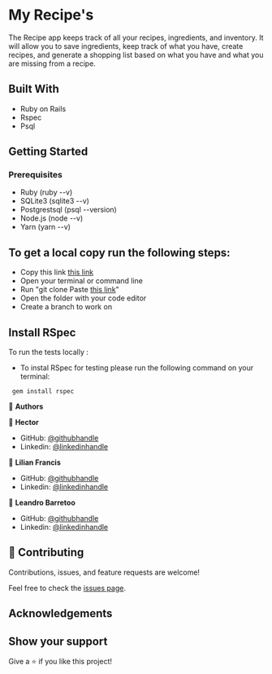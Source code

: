 #  My Recipe's

The Recipe app keeps track of all your recipes, ingredients, and inventory. It will allow you to save ingredients, keep track of what you have, create recipes, and generate a shopping list based on what you have and what you are missing from a recipe.

## Built With

* Ruby on Rails
* Rspec
* Psql

## Getting Started

### Prerequisites

* Ruby (ruby --v)
* SQLite3 (sqlite3 --v)
* Postgrestsql (psql --version)
* Node.js (node --v)
* Yarn (yarn --v)

## To get a local copy run the following steps:
- Copy this link [this link](https://github.com/Hector096/Recipe-app/)
- Open your terminal or command line
- Run "git clone Paste [this link](https://github.com/Hector096/Recipe-app/)"
- Open the folder with your code editor
- Create a branch to work on


## Install RSpec

To run the tests locally :

* To instal RSpec for testing please run the following command on your terminal:

 ` gem install rspec`
 


👤 **Authors**

:bearded_person: **Hector**
  - GitHub: [@githubhandle](https://github.com/Hector096)
  - Linkedin: [@linkedinhandle](https://www.linkedin.com/in/hector096/)

👤 **Lilian Francis**
  - GitHub: [@githubhandle](https://github.com/lilyfrancis)
  - Linkedin: [@linkedinhandle](https://www.linkedin.com/in/lilianfrancis/)

  👤 **Leandro Barretoo**
  - GitHub: [@githubhandle](https://github.com/Leandro-Barretoo)
  - Linkedin: [@linkedinhandle](https://www.linkedin.com/in/Leandro-Barretoo/)

## 🤝 Contributing

Contributions, issues, and feature requests are welcome!

Feel free to check the [issues page](https://github.com/Hector096/Recipe-app/issues).


## Acknowledgements

## Show your support

Give a ⭐️ if you like this project!